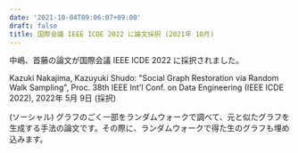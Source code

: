 ```yaml
---
date: '2021-10-04T09:06:07+09:00'
draft: false
title: 国際会議 IEEE ICDE 2022 に論文採択 (2021年 10月)
---
```


中嶋、首藤の論文が国際会議 IEEE ICDE 2022 に採択されました。

Kazuki Nakajima, Kazuyuki Shudo: "Social Graph Restoration via Random Walk Sampling", Proc. 38th IEEE Int'l Conf. on Data Engineering (IEEE ICDE 2022), 2022年 5月 9日 (採択)

(ソーシャル) グラフのごく一部をランダムウォークで調べて、元と似たグラフを生成する手法の論文です。その際に、ランダムウォークで得た生のグラフも埋め込みます。